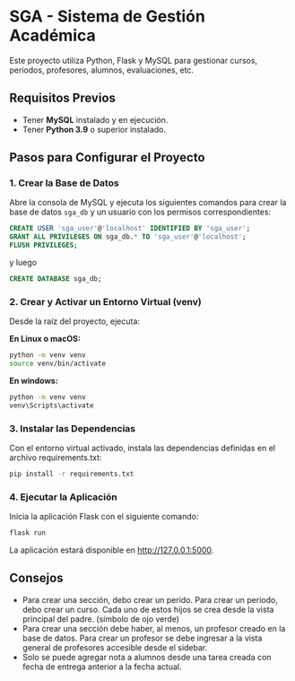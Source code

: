 # SGA - Sistema de Gestión Académica

Este proyecto utiliza Python, Flask y MySQL para gestionar cursos, periodos, profesores, alumnos, evaluaciones, etc.

## Requisitos Previos

- Tener **MySQL** instalado y en ejecución.
- Tener **Python 3.9** o superior instalado.

## Pasos para Configurar el Proyecto

### 1. Crear la Base de Datos

Abre la consola de MySQL y ejecuta los siguientes comandos para crear la base de datos `sga_db` y un usuario con los permisos correspondientes:
```sql
CREATE USER 'sga_user'@'localhost' IDENTIFIED BY 'sga_user';
GRANT ALL PRIVILEGES ON sga_db.* TO 'sga_user'@'localhost';
FLUSH PRIVILEGES;
```
y luego
```sql
CREATE DATABASE sga_db;
```

### 2. Crear y Activar un Entorno Virtual (venv)

Desde la raíz del proyecto, ejecuta:

**En Linux o macOS:**

```bash
python -m venv venv
source venv/bin/activate
```

**En windows:**

```bash
python -m venv venv
venv\Scripts\activate
```

### 3. Instalar las Dependencias

Con el entorno virtual activado, instala las dependencias definidas en el archivo requirements.txt:

```bash
pip install -r requirements.txt
```

### 4. Ejecutar la Aplicación

Inicia la aplicación Flask con el siguiente comando:

```bash
flask run
```

La aplicación estará disponible en http://127.0.0.1:5000.

## Consejos
- Para crear una sección, debo crear un perido. Para crear un periodo, debo crear un curso. Cada uno de estos hijos se crea desde la vista principal del padre. (símbolo de ojo verde)
- Para crear una sección debe haber, al menos, un profesor creado en la base de datos. Para crear un profesor se debe ingresar a la vista general de profesores accesible desde el sidebar.
- Solo se puede agregar nota a alumnos desde una tarea creada con fecha de entrega anterior a la fecha actual.